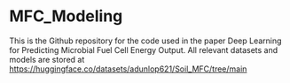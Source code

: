 # MFC_Modeling
This is the Github repository for the code used in the paper Deep Learning for Predicting Microbial Fuel Cell Energy Output. All relevant datasets and models are stored at https://huggingface.co/datasets/adunlop621/Soil_MFC/tree/main






